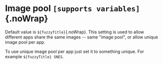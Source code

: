 # Image pool `[supports variables]`{.noWrap}

Default value is `${fuzzyTitle}`{.noWrap}. This setting is used to allow different apps share the same images -- same "image pool", or allow unique image pool per app.

To use unique image pool per app just set it to something unique. For example `${fuzzyTitle} SNES`.
